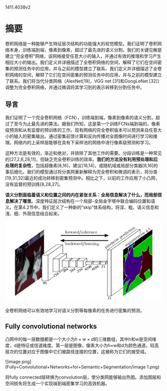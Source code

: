 1411.4038v2

# 摘要

卷积网络是一种能够产生特征层次结构的功能强大的视觉模型。我们证明了卷积网络本身，训练端到端，像素到像素，超过了最先进的语义分割。我们的关键见解是建立“完全卷积”网络，该网络接受任意大小的输入，并通过有效的推理和学习产生相应大小的输出。我们定义并详细描述了全卷积网络的空间，解释了它们在空间密集的预测任务中的应用，并与之前的模型建立了联系。我们定义并详细描述了全卷积网络的空间，解释了它们在空间密集的预测任务中的应用，并与之前的模型建立了联系。我们将当代分类网络（AlexNet[19]，VGG net [31]和GoogLeNet [32]）调整为完全卷积网络，并通过微调将其学习到的表示转移到分割任务中。

## 导言

我们证明了一个完全卷积网络（FCN），训练端到端，像素到像素的语义分割，超过了至今为止最先进的算法。据我们所知，这是第一个训练FCNs端到端的，像素级预测和从有监督的预训练的工作。现有网络的完全卷积版本可以预测来自任意大小的输入的密集输出。通过密集前馈计算和反向传播对全图像时间进行学习和推理。网络内的上采样层能够在具有下采样池的网络中进行像素级预测和学习。

这种方法是有效的，渐近和绝对，并排除了其他工作的需要。分段训练是一种常见的[27,2,8,28,11]，但缺乏完全卷积训练的效率。**我们的方法没有利用预处理和后处理的复杂性**，包括超像素[8,16]，建议[16,14]，或随机域或局部分类器[8,16]的事后细化。我们的模型通过将分类网重新解释为完全卷积和微调的表示，将分类[19,31,32]最近的成功转移到密集预测中。相比之下，以前的工作应用了小凸网，没有监督的预训练[8,28,27]。

**语义分割面临着语义和位置之间的内在紧张关系：全局信息解决了什么，而局部信息解决了哪里**。深度特征层次结构在一个局部-全局金字塔中联合编码位置和语义。在第4.2节中，我们定义了一种新的“skip”体系结构，将深、粗、语义信息和浅、细、外观信息结合起来。

![image.png](Fully+Convolutional+Networks+for+Semantic+Segmentation/image.png)

全卷积网络可以有效地学习对语义分割等每像素的任务进行密集的预测。

## Fully convolutional networks

凸网中的每一层数据都是一个大小为$h×w×d$的三维数组，其中h和w是空间维度，d是特征或信道维度。第一层是图像，像素大小为h×w和d为颜色通道。较高层次的位置对应于图像中它们被路径连接的位置，这被称为它们的接受域。

![image.png](Fully+Convolutional+Networks+for+Semantic+Segmentation/image 1.png)

将fully connected层转换为convolution层，使分类网能够输出热图。添加图层和空间损失将生成一个实现端到端密集学习的高效机器。



